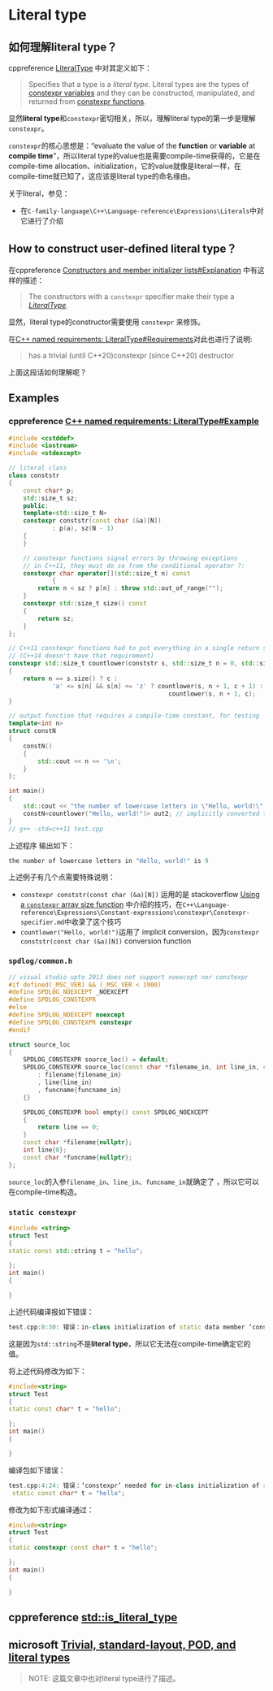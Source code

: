 # Literal type



## 如何理解literal type？

cppreference [LiteralType](https://en.cppreference.com/w/cpp/named_req/LiteralType) 中对其定义如下：

> Specifies that a type is a *literal type*. Literal types are the types of [constexpr variables](https://en.cppreference.com/w/cpp/language/constexpr) and they can be constructed, manipulated, and returned from [constexpr functions](https://en.cppreference.com/w/cpp/language/constexpr).

显然**literal type**和`constexpr`密切相关，所以，理解literal type的第一步是理解`constexpr`。

`constexpr`的核心思想是：“evaluate the value of the **function** or **variable** at **compile time**”，所以literal type的value也是需要compile-time获得的，它是在compile-time allocation、initialization，它的value就像是literal一样，在compile-time就已知了，这应该是literal type的命名缘由。

关于literal，参见：

- 在`C-family-language\C++\Language-reference\Expressions\Literals`中对它进行了介绍



## How to construct user-defined literal type？

在cppreference [Constructors and member initializer lists#Explanation](https://en.cppreference.com/w/cpp/language/constructor#Explanation) 中有这样的描述：

> The constructors with a `constexpr` specifier make their type a [*LiteralType*](https://en.cppreference.com/w/cpp/named_req/LiteralType).

显然，literal type的constructor需要使用 `constexpr` 来修饰。

在[C++ named requirements: LiteralType#Requirements](https://en.cppreference.com/w/cpp/named_req/LiteralType)对此也进行了说明:

> has a trivial (until C++20)constexpr (since C++20) destructor

上面这段话如何理解呢？

## Examples



### cppreference [C++ named requirements: LiteralType#Example](https://en.cppreference.com/w/cpp/named_req/LiteralType) 

```c++
#include <cstddef>
#include <iostream>
#include <stdexcept>

// literal class
class conststr
{
	const char* p;
	std::size_t sz;
	public:
	template<std::size_t N>
	constexpr conststr(const char (&a)[N])
			: p(a), sz(N - 1)
	{
	}

	// constexpr functions signal errors by throwing exceptions
	// in C++11, they must do so from the conditional operator ?:
	constexpr char operator[](std::size_t n) const
			{
		return n < sz ? p[n] : throw std::out_of_range("");
	}
	constexpr std::size_t size() const
	{
		return sz;
	}
};

// C++11 constexpr functions had to put everything in a single return statement
// (C++14 doesn't have that requirement)
constexpr std::size_t countlower(conststr s, std::size_t n = 0, std::size_t c = 0)
{
	return n == s.size() ? c :
			'a' <= s[n] && s[n] <= 'z' ? countlower(s, n + 1, c + 1) :
											countlower(s, n + 1, c);
}

// output function that requires a compile-time constant, for testing
template<int n>
struct constN
{
	constN()
	{
		std::cout << n << '\n';
	}
};

int main()
{
	std::cout << "the number of lowercase letters in \"Hello, world!\" is ";
	constN<countlower("Hello, world!")> out2; // implicitly converted to conststr
}
// g++ -std=c++11 test.cpp 
```

上述程序 输出如下：

```c++
the number of lowercase letters in "Hello, world!" is 9
```

上述例子有几个点需要特殊说明：

- `constexpr conststr(const char (&a)[N])` 运用的是 stackoverflow [Using a `constexpr` array size function](https://stackoverflow.com/a/7439261) 中介绍的技巧，在`C++\Language-reference\Expressions\Constant-expressions\constexpr\Constexpr-specifier.md`中收录了这个技巧
- `countlower("Hello, world!")`运用了 implicit conversion，因为`constexpr conststr(const char (&a)[N])` conversion function



### `spdlog/common.h`




```c++
// visual studio upto 2013 does not support noexcept nor constexpr
#if defined(_MSC_VER) && (_MSC_VER < 1900)
#define SPDLOG_NOEXCEPT _NOEXCEPT
#define SPDLOG_CONSTEXPR
#else
#define SPDLOG_NOEXCEPT noexcept
#define SPDLOG_CONSTEXPR constexpr
#endif

struct source_loc
{
    SPDLOG_CONSTEXPR source_loc() = default;
    SPDLOG_CONSTEXPR source_loc(const char *filename_in, int line_in, const char *funcname_in)
        : filename{filename_in}
        , line{line_in}
        , funcname{funcname_in}
    {}

    SPDLOG_CONSTEXPR bool empty() const SPDLOG_NOEXCEPT
    {
        return line == 0;
    }
    const char *filename{nullptr};
    int line{0};
    const char *funcname{nullptr};
};
```

`source_loc`的入参`filename_in`、`line_in`、`funcname_in`就确定了 ，所以它可以在compile-time构造。



### `static constexpr`

```c++
#include <string>
struct Test
{
static const std::string t = "hello";

};
int main()
{

}

```

上述代码编译报如下错误：

```c++
test.cpp:8:30: 错误：in-class initialization of static data member ‘const string Test::t’ of non-literal type
```

这是因为`std::string`不是**literal type**，所以它无法在compile-time确定它的值。

将上述代码修改为如下：

```c++
#include<string>
struct Test
{
static const char* t = "hello";

};
int main()
{

}
```

编译包如下错误：

```c++
test.cpp:4:24: 错误：‘constexpr’ needed for in-class initialization of static data member ‘const char* Test::t’ of non-integral type [-fpermissive]
 static const char* t = "hello";
```

修改为如下形式编译通过：

```c++
#include<string>
struct Test
{
static constexpr const char* t = "hello";

};
int main()
{

}
```





## cppreference [std::is_literal_type](https://en.cppreference.com/w/cpp/types/is_literal_type)



## microsoft [Trivial, standard-layout, POD, and literal types](https://docs.microsoft.com/en-us/cpp/cpp/trivial-standard-layout-and-pod-types?view=vs-2019)

> NOTE:  这篇文章中也对literal type进行了描述。